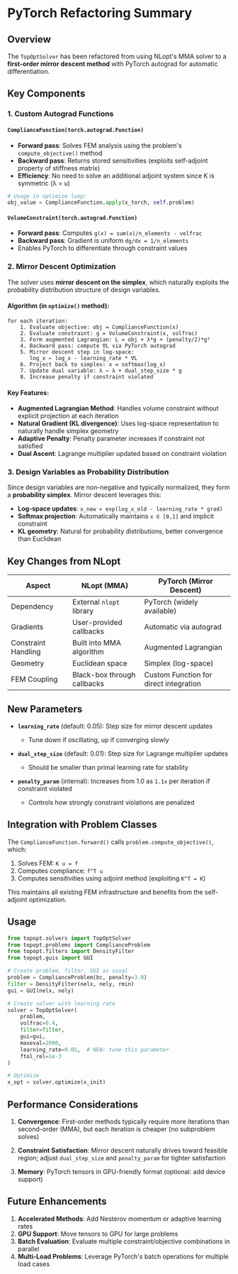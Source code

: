 # PyTorch Refactoring Summary

## Overview
The `TopOptSolver` has been refactored from using NLopt's MMA solver to a **first-order mirror descent method** with PyTorch autograd for automatic differentiation.

## Key Components

### 1. Custom Autograd Functions

#### `ComplianceFunction(torch.autograd.Function)`
- **Forward pass**: Solves FEM analysis using the problem's `compute_objective()` method
- **Backward pass**: Returns stored sensitivities (exploits self-adjoint property of stiffness matrix)
- **Efficiency**: No need to solve an additional adjoint system since K is symmetric (λ = u)

```python
# Usage in optimize loop:
obj_value = ComplianceFunction.apply(x_torch, self.problem)
```

#### `VolumeConstraint(torch.autograd.Function)`
- **Forward pass**: Computes `g(x) = sum(x)/n_elements - volfrac`
- **Backward pass**: Gradient is uniform `dg/dx = 1/n_elements`
- Enables PyTorch to differentiate through constraint values

### 2. Mirror Descent Optimization

The solver uses **mirror descent on the simplex**, which naturally exploits the probability distribution structure of design variables.

#### Algorithm (in `optimize()` method):

```
for each iteration:
    1. Evaluate objective: obj = ComplianceFunction(x)
    2. Evaluate constraint: g = VolumeConstraint(x, volfrac)
    3. Form augmented Lagrangian: L = obj + λ*g + (penalty/2)*g²
    4. Backward pass: compute ∇L via PyTorch autograd
    5. Mirror descent step in log-space:
       log_x ← log_x - learning_rate * ∇L
    6. Project back to simplex: x = softmax(log_x)
    7. Update dual variable: λ ← λ + dual_step_size * g
    8. Increase penalty if constraint violated
```

#### Key Features:

- **Augmented Lagrangian Method**: Handles volume constraint without explicit projection at each iteration
- **Natural Gradient (KL divergence)**: Uses log-space representation to naturally handle simplex geometry
- **Adaptive Penalty**: Penalty parameter increases if constraint not satisfied
- **Dual Ascent**: Lagrange multiplier updated based on constraint violation

### 3. Design Variables as Probability Distribution

Since design variables are non-negative and typically normalized, they form a **probability simplex**. Mirror descent leverages this:

- **Log-space updates**: `x_new ∝ exp(log_x_old - learning_rate * grad)`
- **Softmax projection**: Automatically maintains `x ∈ [0,1]` and implicit constraint
- **KL geometry**: Natural for probability distributions, better convergence than Euclidean

## Key Changes from NLopt

| Aspect | NLopt (MMA) | PyTorch (Mirror Descent) |
|--------|------------|-------------------------|
| Dependency | External `nlopt` library | PyTorch (widely available) |
| Gradients | User-provided callbacks | Automatic via autograd |
| Constraint Handling | Built into MMA algorithm | Augmented Lagrangian |
| Geometry | Euclidean space | Simplex (log-space) |
| FEM Coupling | Black-box through callbacks | Custom Function for direct integration |

## New Parameters

- **`learning_rate`** (default: 0.05): Step size for mirror descent updates
  - Tune down if oscillating, up if converging slowly
  
- **`dual_step_size`** (default: 0.01): Step size for Lagrange multiplier updates
  - Should be smaller than primal learning rate for stability

- **`penalty_param`** (internal): Increases from 1.0 as `1.1x` per iteration if constraint violated
  - Controls how strongly constraint violations are penalized

## Integration with Problem Classes

The `ComplianceFunction.forward()` calls `problem.compute_objective()`, which:
1. Solves FEM: `K u = f`
2. Computes compliance: `f^T u`
3. Computes sensitivities using adjoint method (exploiting `K^T = K`)

This maintains all existing FEM infrastructure and benefits from the self-adjoint optimization.

## Usage

```python
from topopt.solvers import TopOptSolver
from topopt.problems import ComplianceProblem
from topopt.filters import DensityFilter
from topopt.guis import GUI

# Create problem, filter, GUI as usual
problem = ComplianceProblem(bc, penalty=3.0)
filter = DensityFilter(nelx, nely, rmin)
gui = GUI(nelx, nely)

# Create solver with learning rate
solver = TopOptSolver(
    problem, 
    volfrac=0.4,
    filter=filter, 
    gui=gui,
    maxeval=2000,
    learning_rate=0.05,  # NEW: tune this parameter
    ftol_rel=1e-3
)

# Optimize
x_opt = solver.optimize(x_init)
```

## Performance Considerations

1. **Convergence**: First-order methods typically require more iterations than second-order (MMA), but each iteration is cheaper (no subproblem solves)

2. **Constraint Satisfaction**: Mirror descent naturally drives toward feasible region; adjust `dual_step_size` and `penalty_param` for tighter satisfaction

3. **Memory**: PyTorch tensors in GPU-friendly format (optional: add device support)

## Future Enhancements

1. **Accelerated Methods**: Add Nesterov momentum or adaptive learning rates
2. **GPU Support**: Move tensors to GPU for large problems
3. **Batch Evaluation**: Evaluate multiple constraint/objective combinations in parallel
4. **Multi-Load Problems**: Leverage PyTorch's batch operations for multiple load cases
